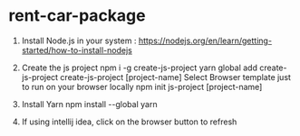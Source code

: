 # rent-car-package
1. Install Node.js in your system : https://nodejs.org/en/learn/getting-started/how-to-install-nodejs 
2. Create the js project
   npm i -g create-js-project
   yarn global add create-js-project
   create-js-project [project-name]
   Select Browser template just to run on your browser locally
   npm init js-project [project-name]

3. Install Yarn
   npm install --global yarn

4. If using intellij idea, click on the browser button to refresh 
